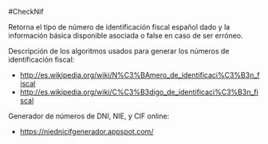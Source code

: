#CheckNif

Retorna el tipo de número de identificación fiscal español dado y la
información básica disponible asociada o false en caso de ser erróneo.

Descripción de los algoritmos usados para generar los números de identificación fiscal:
*    http://es.wikipedia.org/wiki/N%C3%BAmero_de_identificaci%C3%B3n_fiscal
*    http://es.wikipedia.org/wiki/C%C3%B3digo_de_identificaci%C3%B3n_fiscal

Generador de números de DNI, NIE, y CIF online:
*    https://niednicifgenerador.appspot.com/
